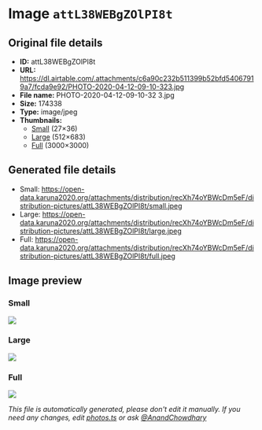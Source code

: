 # Image `attL38WEBgZOlPI8t`

## Original file details

- **ID:** attL38WEBgZOlPI8t
- **URL:** https://dl.airtable.com/.attachments/c6a90c232b511399b52bfd54067919a7/fcda9e92/PHOTO-2020-04-12-09-10-323.jpg
- **File name:** PHOTO-2020-04-12-09-10-32 3.jpg
- **Size:** 174338
- **Type:** image/jpeg
- **Thumbnails:**
  - [Small](https://dl.airtable.com/.attachmentThumbnails/ccfa88a36e65576a035c3b7c4bc730a4/291a6da9) (27×36)
  - [Large](https://dl.airtable.com/.attachmentThumbnails/78ea795bc33fff6e0bf97f8973e56874/9859a203) (512×683)
  - [Full](https://dl.airtable.com/.attachmentThumbnails/bce9edba3031981ab550ad0a6975acac/b7cf2fea) (3000×3000)

## Generated file details

- Small: https://open-data.karuna2020.org/attachments/distribution/recXh74oYBWcDm5eF/distribution-pictures/attL38WEBgZOlPI8t/small.jpeg
- Large: https://open-data.karuna2020.org/attachments/distribution/recXh74oYBWcDm5eF/distribution-pictures/attL38WEBgZOlPI8t/large.jpeg
- Full: https://open-data.karuna2020.org/attachments/distribution/recXh74oYBWcDm5eF/distribution-pictures/attL38WEBgZOlPI8t/full.jpeg

## Image preview

### Small

![](https://open-data.karuna2020.org/attachments/distribution/recXh74oYBWcDm5eF/distribution-pictures/attL38WEBgZOlPI8t/small.jpeg)

### Large

![](https://open-data.karuna2020.org/attachments/distribution/recXh74oYBWcDm5eF/distribution-pictures/attL38WEBgZOlPI8t/large.jpeg)

### Full

![](https://open-data.karuna2020.org/attachments/distribution/recXh74oYBWcDm5eF/distribution-pictures/attL38WEBgZOlPI8t/full.jpeg)

_This file is automatically generated, please don't edit it manually. If you need any changes, edit [photos.ts](/photos.ts) or ask [@AnandChowdhary](https://github.com/AnandChowdhary)_
